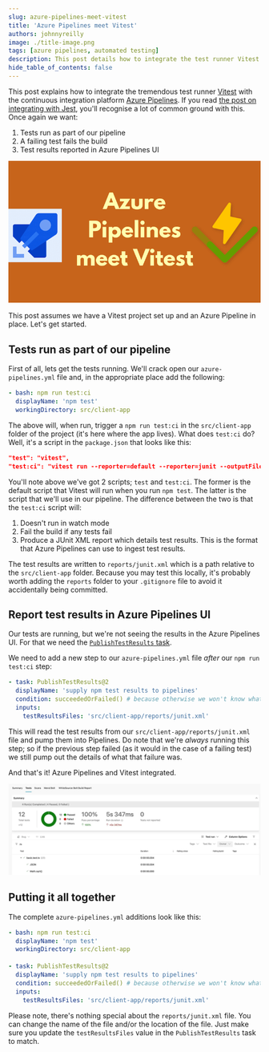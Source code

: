 ```yaml
---
slug: azure-pipelines-meet-vitest
title: 'Azure Pipelines meet Vitest'
authors: johnnyreilly
image: ./title-image.png
tags: [azure pipelines, automated testing]
description: This post details how to integrate the test runner Vitest with Azure Pipelines.
hide_table_of_contents: false
---
```


This post explains how to integrate the tremendous test runner [Vitest](https://vitest.dev/) with the continuous integration platform [Azure Pipelines](https://azure.microsoft.com/en-gb/products/devops/pipelines/). If you read [the post on integrating with Jest](../2020-12-30-azure-pipelines-meet-jest/index.md), you'll recognise a lot of common ground with this. Once again we want:

1. Tests run as part of our pipeline
2. A failing test fails the build
3. Test results reported in Azure Pipelines UI

![title image reading "Azure Pipelines meet Vitest" with the Pipelines and Vitest logos](title-image.png)

<!--truncate-->

This post assumes we have a Vitest project set up and an Azure Pipeline in place. Let's get started.

## Tests run as part of our pipeline

First of all, lets get the tests running. We'll crack open our `azure-pipelines.yml` file and, in the appropriate place add the following:

```yml
- bash: npm run test:ci
  displayName: 'npm test'
  workingDirectory: src/client-app
```

The above will, when run, trigger a `npm run test:ci` in the `src/client-app` folder of the project (it's here where the app lives). What does `test:ci` do? Well, it's a script in the `package.json` that looks like this:

```json
"test": "vitest",
"test:ci": "vitest run --reporter=default --reporter=junit --outputFile=reports/junit.xml",
```

You'll note above we've got 2 scripts; `test` and `test:ci`. The former is the default script that Vitest will run when you run `npm test`. The latter is the script that we'll use in our pipeline. The difference between the two is that the `test:ci` script will:

1. Doesn't run in watch mode
2. Fail the build if any tests fail
3. Produce a JUnit XML report which details test results. This is the format that Azure Pipelines can use to ingest test results.

The test results are written to `reports/junit.xml` which is a path relative to the `src/client-app` folder. Because you may test this locally, it's probably worth adding the `reports` folder to your `.gitignore` file to avoid it accidentally being committed.

## Report test results in Azure Pipelines UI

Our tests are running, but we're not seeing the results in the Azure Pipelines UI. For that we need the [`PublishTestResults` task](https://learn.microsoft.com/en-us/azure/devops/pipelines/tasks/reference/publish-test-results-v2).

We need to add a new step to our `azure-pipelines.yml` file _after_ our `npm run test:ci` step:

```yml
- task: PublishTestResults@2
  displayName: 'supply npm test results to pipelines'
  condition: succeededOrFailed() # because otherwise we won't know what tests failed
  inputs:
    testResultsFiles: 'src/client-app/reports/junit.xml'
```

This will read the test results from our `src/client-app/reports/junit.xml` file and pump them into Pipelines. Do note that we're _always_ running this step; so if the previous step failed (as it would in the case of a failing test) we still pump out the details of what that failure was.

And that's it! Azure Pipelines and Vitest integrated.

![screenshot of test results published to Azure Pipelines](test-results.webp)

## Putting it all together

The complete `azure-pipelines.yml` additions look like this:

```yml
- bash: npm run test:ci
  displayName: 'npm test'
  workingDirectory: src/client-app

- task: PublishTestResults@2
  displayName: 'supply npm test results to pipelines'
  condition: succeededOrFailed() # because otherwise we won't know what tests failed
  inputs:
    testResultsFiles: 'src/client-app/reports/junit.xml'
```

Please note, there's nothing special about the `reports/junit.xml` file. You can change the name of the file and/or the location of the file. Just make sure you update the `testResultsFiles` value in the `PublishTestResults` task to match.
